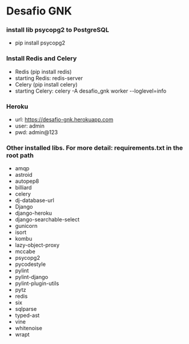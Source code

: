 # Desafio GNK

### install lib psycopg2 to PostgreSQL
- pip install psycopg2
### Install Redis and Celery
- Redis (pip install redis)
- starting Redis: redis-server
- Celery (pip install celery)
- starting Celery: celery -A desafio_gnk worker --loglevel=info
### Heroku
- url: https://desafio-gnk.herokuapp.com
- user: admin
- pwd: admin@123
### Other installed libs. For more detail: requirements.txt in the root path
- amqp
- astroid
- autopep8
- billiard
- celery
- dj-database-url
- Django
- django-heroku
- django-searchable-select
- gunicorn
- isort
- kombu
- lazy-object-proxy
- mccabe
- psycopg2
- pycodestyle
- pylint
- pylint-django
- pylint-plugin-utils
- pytz
- redis
- six
- sqlparse
- typed-ast
- vine
- whitenoise
- wrapt